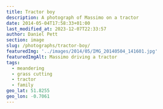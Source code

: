 ```yaml
---
title: Tractor boy
description: A photograph of Massimo on a tractor
date: 2014-05-04T17:58:33+01:00
last_modified_at: 2023-12-07T22:33:57
author: Daniel Pett
section: image
slug: /photographs/tractor-boy/
featuredImg: '../images/2014/05/IMG_20140504_141601.jpg'
featuredImgAlt: Massimo driving a tractor
tags:
  - meandering
  - grass cutting
  - tractor
  - family
geo_lat: 51.8255
geo_lon: -0.7061
---
```

